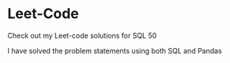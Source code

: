 # Leet-Code

Check out my Leet-code solutions for SQL 50

I have solved the problem statements using both SQL and Pandas

